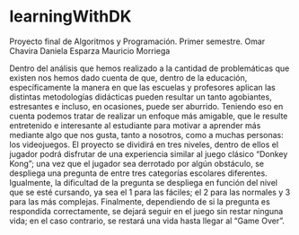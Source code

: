 # learningWithDK
Proyecto final de Algoritmos y Programación. Primer semestre.
Omar Chavira
Daniela Esparza
Mauricio Morriega

Dentro del análisis que hemos realizado a la cantidad de problemáticas que existen nos hemos dado cuenta de que, dentro de la educación,
específicamente la manera en que las escuelas y profesores aplican las distintas metodologías didácticas pueden resultar un tanto agobiantes,
estresantes e incluso, en ocasiones, puede ser aburrido. Teniendo eso en cuenta podemos tratar de realizar un enfoque más amigable, que le resulte
entretenido e interesante al estudiante para motivar a aprender más mediante algo que nos gusta, tanto a nosotros, como a muchas personas: los videojuegos. 
El proyecto se dividirá en tres niveles, dentro de ellos el jugador podrá disfrutar de una experiencia similar al juego clásico “Donkey Kong”; una vez que 
el jugador sea derrotado por algún obstáculo, se despliega una pregunta de entre tres categorías escolares diferentes. Igualmente, la dificultad de la pregunta
se despliega en función del nivel que se esté cursando, ya sea el 1 para las fáciles; el 2 para las normales y 3 para las más complejas. Finalmente, dependiendo
de si la pregunta es respondida correctamente, se dejará seguir en el juego sin restar ninguna vida; en el caso contrario, se restará una vida hasta llegar al 
“Game Over”.
